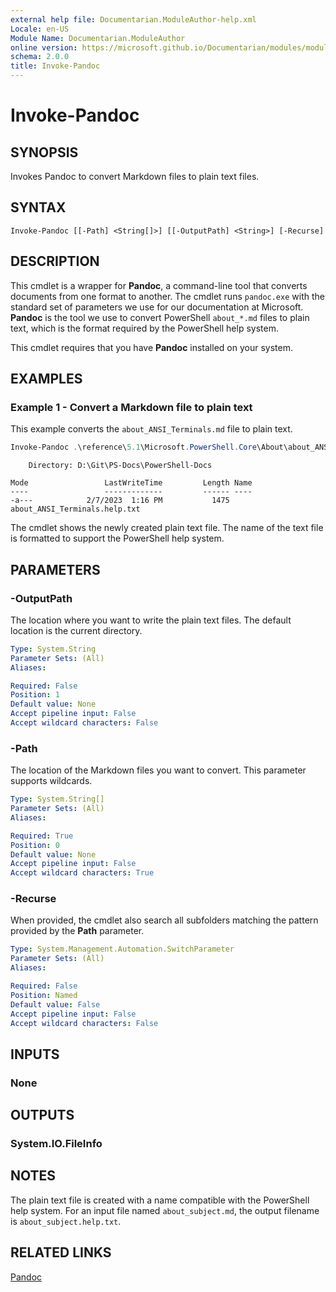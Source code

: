 ```yaml
---
external help file: Documentarian.ModuleAuthor-help.xml
Locale: en-US
Module Name: Documentarian.ModuleAuthor
online version: https://microsoft.github.io/Documentarian/modules/moduleauthor/reference/cmdlets/invoke-pandoc
schema: 2.0.0
title: Invoke-Pandoc
---
```


# Invoke-Pandoc

## SYNOPSIS
Invokes Pandoc to convert Markdown files to plain text files.

## SYNTAX

```
Invoke-Pandoc [[-Path] <String[]>] [[-OutputPath] <String>] [-Recurse]
```

## DESCRIPTION

This cmdlet is a wrapper for **Pandoc**, a command-line tool that converts documents from one format
to another. The cmdlet runs `pandoc.exe` with the standard set of parameters we use for our
documentation at Microsoft. **Pandoc** is the tool we use to convert PowerShell `about_*.md` files
to plain text, which is the format required by the PowerShell help system.

This cmdlet requires that you have **Pandoc** installed on your system.

## EXAMPLES

### Example 1 - Convert a Markdown file to plain text

This example converts the `about_ANSI_Terminals.md` file to plain text.

```powershell
Invoke-Pandoc .\reference\5.1\Microsoft.PowerShell.Core\About\about_ANSI_Terminals.md
```

```Output
    Directory: D:\Git\PS-Docs\PowerShell-Docs

Mode                 LastWriteTime         Length Name
----                 -------------         ------ ----
-a---            2/7/2023  1:16 PM           1475 about_ANSI_Terminals.help.txt
```

The cmdlet shows the newly created plain text file. The name of the text file is formatted to
support the PowerShell help system.

## PARAMETERS

### -OutputPath

The location where you want to write the plain text files. The default location is the current
directory.

```yaml
Type: System.String
Parameter Sets: (All)
Aliases:

Required: False
Position: 1
Default value: None
Accept pipeline input: False
Accept wildcard characters: False
```

### -Path

The location of the Markdown files you want to convert. This parameter supports wildcards.

```yaml
Type: System.String[]
Parameter Sets: (All)
Aliases:

Required: True
Position: 0
Default value: None
Accept pipeline input: False
Accept wildcard characters: True
```

### -Recurse

When provided, the cmdlet also search all subfolders matching the pattern provided by the **Path**
parameter.

```yaml
Type: System.Management.Automation.SwitchParameter
Parameter Sets: (All)
Aliases:

Required: False
Position: Named
Default value: False
Accept pipeline input: False
Accept wildcard characters: False
```

## INPUTS

### None

## OUTPUTS

### System.IO.FileInfo

## NOTES

The plain text file is created with a name compatible with the PowerShell help system. For an input
file named `about_subject.md`, the output filename is `about_subject.help.txt`.

## RELATED LINKS

[Pandoc](https://pandoc.org)
